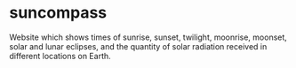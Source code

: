 # suncompass
Website which shows times of sunrise, sunset, twilight, moonrise, moonset, solar and lunar eclipses, and the quantity of solar radiation received in different locations on Earth.
